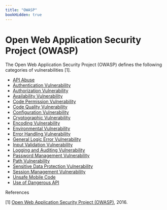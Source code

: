 ```yaml
---
title: "OWASP"
bookHidden: true
---
```

# Open Web Application Security Project (OWASP)

The Open Web Application Security Project (OWASP) defines the following categories of vulnerabilities [1].

* [API Abuse](https://owasp.org/index.php/Category:API_Abuse)
* [Authentication Vulnerability](https://owasp.org/index.php/Category:Authentication_Vulnerability)
* [Authorization Vulnerability](https://owasp.org/index.php/Category:Authorization_Vulnerability)
* [Availability Vulnerability](https://owasp.org/index.php/Category:Availability_Vulnerability)
* [Code Permission Vulnerability](https://owasp.org/index.php/Category:Code_Permission_Vulnerability)
* [Code Quality Vulnerability](https://owasp.org/index.php/Category:Code_Quality_Vulnerability)
* [Configuration Vulnerability](https://owasp.org/index.php/Category:Configuration_Vulnerability)
* [Cryptographic Vulnerability](https://owasp.org/index.php/Category:Cryptographic_Vulnerability)
* [Encoding Vulnerability](https://owasp.org/index.php/Category:Encoding_Vulnerability)
* [Environmental Vulnerability](https://owasp.org/index.php/Category:Environmental_Vulnerability)
* [Error Handling Vulnerability](https://owasp.org/index.php/Category:Error_Handling_Vulnerability)
* [General Logic Error Vulnerability](https://owasp.org/index.php/Category:General_Logic_Error_Vulnerability)
* [Input Validation Vulnerability](https://owasp.org/index.php/Category:Input_Validation_Vulnerability)
* [Logging and Auditing Vulnerability](https://owasp.org/index.php/Category:Logging_and_Auditing_Vulnerability)
* [Password Management Vulnerability](https://owasp.org/index.php/Category:Password_Management_Vulnerability)
* [Path Vulnerability](https://owasp.org/index.php/Category:Path_Vulnerability)
* [Sensitive Data Protection Vulnerability](https://owasp.org/index.php/Category:Sensitive_Data_Protection_Vulnerability)
* [Session Management Vulnerability](https://owasp.org/index.php/Category:Session_Management_Vulnerability)
* [Unsafe Mobile Code](https://owasp.org/index.php/Category:Unsafe_Mobile_Code)
* [Use of Dangerous API](https://owasp.org/index.php/Category:Use_of_Dangerous_API)

References

\[1\] [Open Web Application Security Project (OWASP)](https://owasp.org/), 2016.